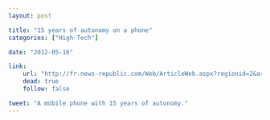 ```yaml
---
layout: post

title: "15 years of autonomy on a phone"
categories: ["High-Tech"]

date: "2012-05-16"

link:
    url: "http://fr.news-republic.com/Web/ArticleWeb.aspx?regionid=2&articleid=2919473"
    dead: true
    follow: false

tweet: "A mobile phone with 15 years of autonomy."
---
```

